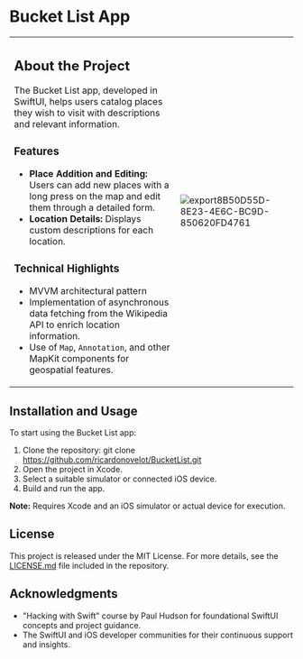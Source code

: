 # Bucket List App

<table>
<tr>
<td>

## About the Project

The Bucket List app, developed in SwiftUI, helps users catalog places they wish to visit with descriptions and relevant information.

### Features

- **Place Addition and Editing:** Users can add new places with a long press on the map and edit them through a detailed form.
- **Location Details:** Displays custom descriptions for each location.

### Technical Highlights

- MVVM architectural pattern 
- Implementation of asynchronous data fetching from the Wikipedia API to enrich location information.
- Use of `Map`, `Annotation`, and other MapKit components for geospatial features.

</td>
<td>

![export8B50D55D-8E23-4E6C-BC9D-850620FD4761](https://github.com/ricardonovelot/BucketList/assets/84286086/f915c527-641e-4127-bc03-594336316ee5)

</td>
</tr>
</table>

## Installation and Usage

To start using the Bucket List app:

1. Clone the repository: git clone https://github.com/ricardonovelot/BucketList.git
2. Open the project in Xcode.
3. Select a suitable simulator or connected iOS device.
4. Build and run the app.

**Note:** Requires Xcode and an iOS simulator or actual device for execution.

## License

This project is released under the MIT License. For more details, see the [LICENSE.md](LICENSE.md) file included in the repository.

## Acknowledgments

- "Hacking with Swift" course by Paul Hudson for foundational SwiftUI concepts and project guidance.
- The SwiftUI and iOS developer communities for their continuous support and insights.
